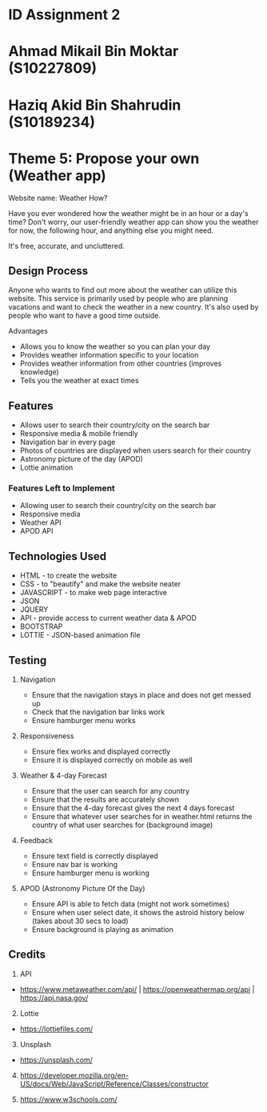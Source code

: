 # ID Assignment 2

# Ahmad Mikail Bin Moktar (S10227809) 
# Haziq Akid Bin Shahrudin (S10189234)

# Theme 5: Propose your own (Weather app)

Website name: Weather How?

Have you ever wondered how the weather might be in an hour or a day's time? Don't worry, our user-friendly weather app can show you the weather for now, the following hour, and anything else you might need.

It's free, accurate, and uncluttered.
 
## Design Process
 
Anyone who wants to find out more about the weather can utilize this website. This service is primarily used by people who are planning vacations and want to check the weather in a new country. It's also used by people who want to have a good time outside.

Advantages
- Allows you to know the weather so you can plan your day
- Provides weather information specific to your location
- Provides weather information from other countries (improves knowledge)
- Tells you the weather at exact times


## Features
- Allows user to search their country/city on the search bar
- Responsive media & mobile friendly
- Navigation bar in every page
- Photos of countries are displayed when users search for their country 
- Astronomy picture of the day (APOD)
- Lottie animation 


### Features Left to Implement
- Allowing user to search their country/city on the search bar
- Responsive media
- Weather API
- APOD API

## Technologies Used

- HTML - to create the website
- CSS - to "beautify" and make the website neater
- JAVASCRIPT - to make web page interactive
- JSON
- JQUERY
- API -  provide access to current weather data & APOD
- BOOTSTRAP
- LOTTIE - JSON-based animation file

## Testing

1. Navigation
    - Ensure that the navigation stays in place and does not get messed up
    - Check that the navigation bar links work
    - Ensure hamburger menu works

2. Responsiveness
    - Ensure flex works and displayed correctly
    - Ensure it is displayed correctly on mobile as well

3. Weather & 4-day Forecast
    - Ensure that the user can search for any country
    - Ensure that the results are accurately shown 
    - Ensure that the 4-day forecast gives the next 4 days forecast 
    - Ensure that whatever user searches for in weather.html returns the country of what user searches for (background image)

4. Feedback
    - Ensure text field is correctly displayed
    - Ensure nav bar is working
    - Ensure hamburger menu is working

5. APOD (Astronomy Picture Of the Day)
    - Ensure API is able to fetch data (might not work sometimes)
    - Ensure when user select date, it shows the astroid history below (takes about 30 secs to load)
    - Ensure background is playing as animation

## Credits

1. API
- https://www.metaweather.com/api/ | https://openweathermap.org/api | https://api.nasa.gov/

2. Lottie
- https://lottiefiles.com/

3. Unsplash
- https://unsplash.com/

4. https://developer.mozilla.org/en-US/docs/Web/JavaScript/Reference/Classes/constructor

5. https://www.w3schools.com/

